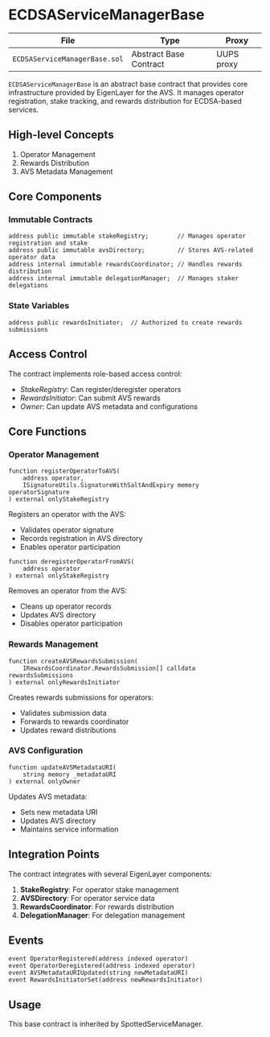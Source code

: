 # ECDSAServiceManagerBase

| File | Type | Proxy |
| -------- | -------- | -------- |
| `ECDSAServiceManagerBase.sol` | Abstract Base Contract | UUPS proxy |

`ECDSAServiceManagerBase` is an abstract base contract that provides core infrastructure provided by EigenLayer for the AVS. It manages operator registration, stake tracking, and rewards distribution for ECDSA-based services.

## High-level Concepts

1. Operator Management
2. Rewards Distribution
3. AVS Metadata Management

## Core Components

### Immutable Contracts
```solidity
address public immutable stakeRegistry;        // Manages operator registration and stake
address public immutable avsDirectory;         // Stores AVS-related operator data
address internal immutable rewardsCoordinator; // Handles rewards distribution
address internal immutable delegationManager;  // Manages staker delegations
```

### State Variables
```solidity
address public rewardsInitiator;  // Authorized to create rewards submissions
```

## Access Control

The contract implements role-based access control:
- _StakeRegistry_: Can register/deregister operators
- _RewardsInitiator_: Can submit AVS rewards
- _Owner_: Can update AVS metadata and configurations

## Core Functions

### Operator Management
```solidity
function registerOperatorToAVS(
    address operator,
    ISignatureUtils.SignatureWithSaltAndExpiry memory operatorSignature
) external onlyStakeRegistry
```
Registers an operator with the AVS:
- Validates operator signature
- Records registration in AVS directory
- Enables operator participation

```solidity
function deregisterOperatorFromAVS(
    address operator
) external onlyStakeRegistry
```
Removes an operator from the AVS:
- Cleans up operator records
- Updates AVS directory
- Disables operator participation

### Rewards Management
```solidity
function createAVSRewardsSubmission(
    IRewardsCoordinator.RewardsSubmission[] calldata rewardsSubmissions
) external onlyRewardsInitiator
```
Creates rewards submissions for operators:
- Validates submission data
- Forwards to rewards coordinator
- Updates reward distributions

### AVS Configuration
```solidity
function updateAVSMetadataURI(
    string memory _metadataURI
) external onlyOwner
```
Updates AVS metadata:
- Sets new metadata URI
- Updates AVS directory
- Maintains service information

## Integration Points

The contract integrates with several EigenLayer components:
1. **StakeRegistry**: For operator stake management
2. **AVSDirectory**: For operator service data
3. **RewardsCoordinator**: For rewards distribution
4. **DelegationManager**: For delegation management

## Events

```solidity
event OperatorRegistered(address indexed operator)
event OperatorDeregistered(address indexed operator)
event AVSMetadataURIUpdated(string newMetadataURI)
event RewardsInitiatorSet(address newRewardsInitiator)
```

## Usage

This base contract is inherited by SpottedServiceManager.